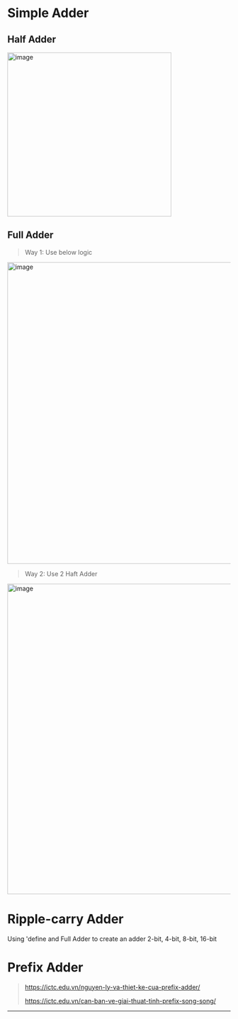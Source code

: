 # Simple Adder
## Half Adder
<img width="370" alt="image" src="https://github.com/user-attachments/assets/e6eeaa10-26bc-4422-bceb-28d5a6c4d181">

## Full Adder
> Way 1: Use below logic

<img width="680" alt="image" src="https://github.com/user-attachments/assets/adc47c75-70b3-4261-b0f6-8e17f5c4fbe9">

> Way 2: Use 2 Haft Adder

<img width="700" alt="image" src="https://github.com/user-attachments/assets/d2e9d0a9-5afd-40eb-961b-48e015e2ecb8">

# Ripple-carry Adder
Using 'define and Full Adder to create an adder 2-bit, 4-bit, 8-bit, 16-bit 

# Prefix Adder
> https://ictc.edu.vn/nguyen-ly-va-thiet-ke-cua-prefix-adder/
>
> https://ictc.edu.vn/can-ban-ve-giai-thuat-tinh-prefix-song-song/
-------------
